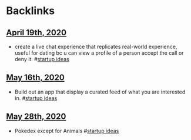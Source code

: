 
# Backlinks
## [April 19th, 2020](<April 19th, 2020.md>)
- create a live chat experience that replicates real-world experience, useful for dating bc u can view a profile of a person accept the call or deny it. #[startup ideas](<startup ideas.md>)

## [May 16th, 2020](<May 16th, 2020.md>)
- Build out an app that display a curated feed of what you are interested in. #[startup ideas](<startup ideas.md>)

## [May 28th, 2020](<May 28th, 2020.md>)
- Pokedex except for Animals #[startup ideas](<startup ideas.md>)

